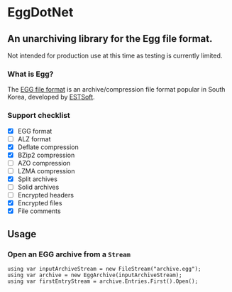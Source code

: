 
# EggDotNet
## An unarchiving library for the Egg file format.

Not intended for production use at this time as testing is currently limited.

### What is Egg?
The [EGG file format](https://en.wikipedia.org/wiki/EGG_(file_format)) is an archive/compression file format popular in South Korea, developed by [ESTSoft](https://en.wikipedia.org/wiki/ESTsoft). 

### Support checklist
- [x] EGG format
- [ ] ALZ format
- [x] Deflate compression
- [x] BZip2 compression
- [ ] AZO compression
- [ ] LZMA compression
- [x] Split archives
- [ ] Solid archives
- [ ] Encrypted headers
- [x] Encrypted files
- [x] File comments    

## Usage

### Open an EGG archive from a `Stream`

```
using var inputArchiveStream = new FileStream("archive.egg");
using var archive = new EggArchive(inputArchiveStream);
using var firstEntryStream = archive.Entries.First().Open();
```
